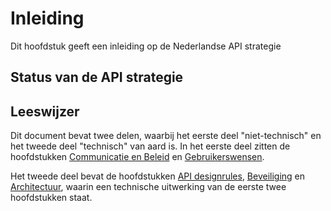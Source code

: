 # Inleiding

Dit hoofdstuk geeft een inleiding op de Nederlandse API strategie

## Status van de API strategie

## Leeswijzer

Dit document bevat twee delen, waarbij het eerste deel "niet-technisch" en het tweede deel "technisch" van aard is.
In het eerste deel zitten de hoofdstukken [Communicatie en Beleid](#communicatie-en-beleid) en [Gebruikerswensen](#gebruikerswensen).

Het tweede deel bevat de hoofdstukken [API designrules](#api-designrules), [Beveiliging](#beveiliging) en [Architectuur](#architectuur), 
waarin een technische uitwerking van de eerste twee hoofdstukken staat. 